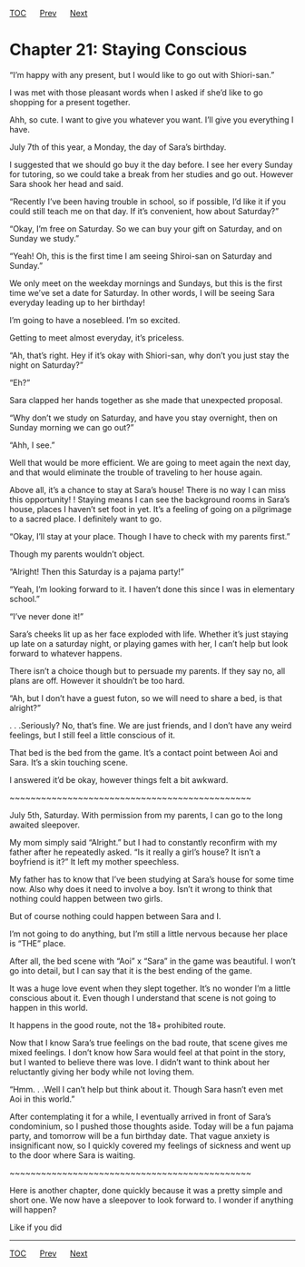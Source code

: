 [TOC](../readme.md)&nbsp;&nbsp;&nbsp;&nbsp;&nbsp;&nbsp;[Prev](0019_Chapter.md)&nbsp;&nbsp;&nbsp;&nbsp;&nbsp;&nbsp;[Next](0021_Chapter.md)



# Chapter 21: Staying Conscious

“I’m happy with any present, but I would like to go out with
Shiori-san.”

I was met with those pleasant words when I asked if she’d like to go
shopping for a present together.

Ahh, so cute. I want to give you whatever you want. I’ll give you
everything I have.

July 7th of this year, a Monday, the day of Sara’s birthday.

I suggested that we should go buy it the day before. I see her every
Sunday for tutoring, so we could take a break from her studies and go
out. However Sara shook her head and said.

“Recently I’ve been having trouble in school, so if possible, I’d like
it if you could still teach me on that day. If it’s convenient, how
about Saturday?”

“Okay, I’m free on Saturday. So we can buy your gift on Saturday, and on
Sunday we study.”

“Yeah! Oh, this is the first time I am seeing Shiroi-san on Saturday and
Sunday.”

We only meet on the weekday mornings and Sundays, but this is the first
time we’ve set a date for Saturday. In other words, I will be seeing
Sara everyday leading up to her birthday!

I’m going to have a nosebleed. I’m so excited.

Getting to meet almost everyday, it’s priceless.

“Ah, that’s right. Hey if it’s okay with Shiori-san, why don’t you just
stay the night on Saturday?”

“Eh?”

Sara clapped her hands together as she made that unexpected proposal.

“Why don’t we study on Saturday, and have you stay overnight, then on
Sunday morning we can go out?”

“Ahh, I see.”

Well that would be more efficient. We are going to meet again the next
day, and that would eliminate the trouble of traveling to her house
again.

Above all, it’s a chance to stay at Sara’s house! There is no way I can
miss this opportunity! ! Staying means I can see the background rooms in
Sara’s house, places I haven’t set foot in yet. It’s a feeling of going
on a pilgrimage to a sacred place. I definitely want to go.

“Okay, I’ll stay at your place. Though I have to check with my parents
first.”

Though my parents wouldn’t object.

“Alright! Then this Saturday is a pajama party!”

“Yeah, I’m looking forward to it. I haven’t done this since I was in
elementary school.”

“I’ve never done it!”

Sara’s cheeks lit up as her face exploded with life. Whether it’s just
staying up late on a saturday night, or playing games with her, I can’t
help but look forward to whatever happens.

There isn’t a choice though but to persuade my parents. If they say no,
all plans are off. However it shouldn’t be too hard.

“Ah, but I don’t have a guest futon, so we will need to share a bed, is
that alright?”

. . .Seriously? No, that’s fine. We are just friends, and I don’t have
any weird feelings, but I still feel a little conscious of it. 

That bed is the bed from the game. It’s a contact point between Aoi and
Sara. It’s a skin touching scene.

I answered it’d be okay, however things felt a bit awkward.

\~\~\~\~\~\~\~\~\~\~\~\~\~\~\~\~\~\~\~\~\~\~\~\~\~\~\~\~\~\~\~\~\~\~\~\~\~\~\~\~\~\~\~\~\~~

July 5th, Saturday. With permission from my parents, I can go to the
long awaited sleepover.

My mom simply said “Alright.” but I had to constantly reconfirm with my
father after he repeatedly asked. “Is it really a girl’s house? It isn’t
a boyfriend is it?” It left my mother speechless.

My father has to know that I’ve been studying at Sara’s house for some
time now. Also why does it need to involve a boy. Isn’t it wrong to
think that nothing could happen between two girls.

But of course nothing could happen between Sara and I.

I’m not going to do anything, but I’m still a little nervous because her
place is “THE” place.

After all, the bed scene with “Aoi” x “Sara” in the game was beautiful.
I won’t go into detail, but I can say that it is the best ending of the
game.

It was a huge love event when they slept together. It’s no wonder I’m a
little conscious about it. Even though I understand that scene is not
going to happen in this world. 

It happens in the good route, not the 18+ prohibited route.

Now that I know Sara’s true feelings on the bad route, that scene gives
me mixed feelings. I don’t know how Sara would feel at that point in the
story, but I wanted to believe there was love. I didn’t want to think
about her reluctantly giving her body while not loving them.

“Hmm. . .Well I can’t help but think about it. Though Sara hasn’t even
met Aoi in this world.”

After contemplating it for a while, I eventually arrived in front of
Sara’s condominium, so I pushed those thoughts aside. Today will be a
fun pajama party, and tomorrow will be a fun birthday date. That vague
anxiety is insignificant now, so I quickly covered my feelings of
sickness and went up to the door where Sara is waiting.

\~\~\~\~\~\~\~\~\~\~\~\~\~\~\~\~\~\~\~\~\~\~\~\~\~\~\~\~\~\~\~\~\~\~\~\~\~\~\~\~\~\~\~\~\~~

Here is another chapter, done quickly because it was a pretty simple and
short one. We now have a sleepover to look forward to. I wonder if
anything will happen?

Like if you did


---
[TOC](../readme.md)&nbsp;&nbsp;&nbsp;&nbsp;&nbsp;&nbsp;[Prev](0019_Chapter.md)&nbsp;&nbsp;&nbsp;&nbsp;&nbsp;&nbsp;[Next](0021_Chapter.md)

